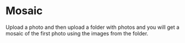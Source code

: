 # Mosaic
Upload a photo and then upload a folder with photos and you will get a mosaic of the first photo using the images from the folder. 